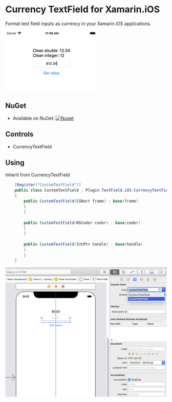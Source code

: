 # Currency TextField for Xamarin.iOS

Format text field inputs as currency in your Xamarin.iOS applications.

![alt text](https://raw.githubusercontent.com/ihorkaralash/Xamarin-Currency-TextField/master/art/ios.png)

## NuGet

* Available on NuGet: [![Nuget](https://img.shields.io/nuget/v/CurrencyTextField)](https://www.nuget.org/packages/CurrencyTextField/)

## Controls

* CurrencyTextField

## Using

Inherit from CurrencyTextField

```csharp
    [Register("CustomTextField")]
    public class CustomTextField : Plugin.TextField.iOS.CurrencyTextField
    {
        public CustomTextField(CGRect frame) : base(frame)
        {
        }

        public CustomTextField(NSCoder coder) : base(coder)
        {
        }

        public CustomTextField(IntPtr handle) : base(handle)
        {
        }
    }
```

![alt text](https://raw.githubusercontent.com/ihorkaralash/Xamarin-Currency-TextField/master/art/textfield.png)
